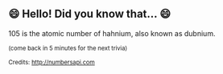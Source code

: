 ## :smile: Hello! Did you know that... :smile:
105 is the atomic number of hahnium, also known as dubnium.

<sup>(come back in 5 minutes for the next trivia)</sup>


<sup>Credits: http://numbersapi.com</sup>
